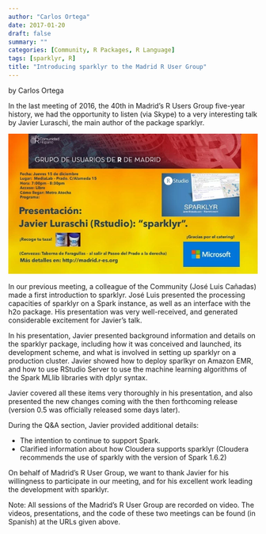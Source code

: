 ```yaml
---
author: "Carlos Ortega"
date: 2017-01-20
draft: false
summary: ""
categories: [Community, R Packages, R Language]
tags: [sparklyr, R]
title: "Introducing sparklyr to the Madrid R User Group"
---
```


by Carlos Ortega

In the last meeting of 2016, the 40th in Madrid’s R Users Group five-year history, we had the opportunity to listen (via Skype) to a very interesting talk by Javier Luraschi, the main author of the package sparklyr.

![](images/madrid_advert.png)

In our previous meeting, a colleague of the Community (José Luis Cañadas) made a first introduction to sparklyr. José Luis presented the processing capacities of sparklyr on a Spark instance, as well as an interface with the h2o package. His presentation was very well-received, and generated considerable excitement for Javier’s talk.

In his presentation, Javier presented background information and details on the sparklyr package, including how it was conceived and launched, its development scheme, and what is involved in setting up sparklyr on a production cluster. Javier showed how to deploy sparlkyr on Amazon EMR, and how to use RStudio Server to use the machine learning algorithms of the Spark MLlib libraries with dplyr syntax.

Javier covered all these items very thoroughly in his presentation, and also presented the new changes coming with the then forthcoming release (version 0.5 was officially released some days later).

During the Q&A section, Javier provided additional details:
* The intention to continue to support Spark.
* Clarified information about how Cloudera supports sparklyr (Cloudera recommends the use of sparkly with the version of Spark 1.6.2)
 
On behalf of Madrid’s R User Group, we want to thank Javier for his willingness to participate in our meeting, and for his excellent work leading the development with sparklyr.

Note: All sessions of the Madrid’s R User Group are recorded on video. The videos, presentations, and the code of these two meetings can be found (in Spanish) at the URLs given above.
